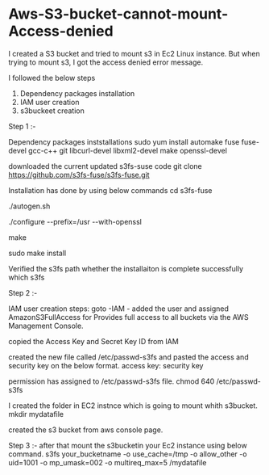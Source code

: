 # Aws-S3-bucket-cannot-mount-Access-denied
I created a S3 bucket and tried to mount s3  in Ec2 Linux instance.   But when trying to mount s3, I got the access denied error message.


I followed the below steps

1) Dependency packages installation
2) IAM user creation
3) s3buckeet creation 

Step 1 :-

Dependency packages inststallations
sudo yum install automake fuse fuse-devel gcc-c++ git libcurl-devel libxml2-devel make openssl-devel

downloaded the current updated s3fs-suse code
git clone https://github.com/s3fs-fuse/s3fs-fuse.git

Installation has done by using below commands
cd s3fs-fuse

./autogen.sh

./configure --prefix=/usr --with-openssl

make

sudo make install

Verified the s3fs path whether the installaiton is complete successfully
which s3fs

Step 2 :-

IAM user creation steps:
goto -IAM - added the user and assigned AmazonS3FullAccess for Provides full access to all buckets via the AWS Management Console.

copied the Access Key and Secret Key ID from IAM 

created the new file called /etc/passwd-s3fs  and pasted the access and security key on the below format.
access key: security key

permission has assigned to /etc/passwd-s3fs file.
chmod 640 /etc/passwd-s3fs


I created the folder in EC2 instnce which is going to mount whith s3bucket.
mkdir mydatafile

created the s3 bucket from aws console page.

Step 3 :-
after that mount the s3bucketin your Ec2 instance using below command.
s3fs your_bucketname -o use_cache=/tmp -o allow_other -o uid=1001 -o mp_umask=002 -o multireq_max=5 /mydatafile

